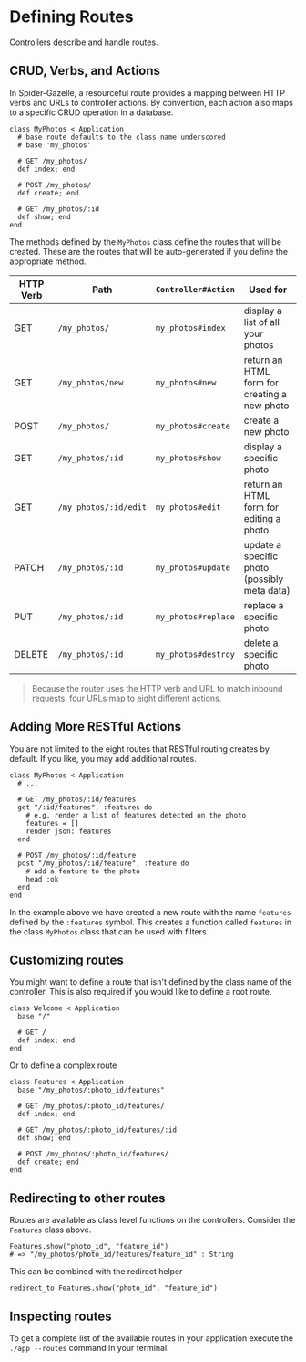 # Defining Routes

Controllers describe and handle routes.


## CRUD, Verbs, and Actions

In Spider-Gazelle, a resourceful route provides a mapping between HTTP verbs and URLs to
controller actions. By convention, each action also maps to a specific CRUD operation in
a database.

```crystal
class MyPhotos < Application
  # base route defaults to the class name underscored
  # base 'my_photos'

  # GET /my_photos/
  def index; end

  # POST /my_photos/
  def create; end

  # GET /my_photos/:id
  def show; end
end

```

The methods defined by the `MyPhotos` class define the routes that will be created.
These are the routes that will be auto-generated if you define the appropriate method.

| HTTP Verb | Path                  | `Controller#Action` | Used for                                     |
| --------- | --------------------- | ------------------- | -------------------------------------------- |
| GET       | `/my_photos/`         | `my_photos#index`   | display a list of all your photos            |
| GET       | `/my_photos/new`      | `my_photos#new`     | return an HTML form for creating a new photo |
| POST      | `/my_photos/`         | `my_photos#create`  | create a new photo                           |
| GET       | `/my_photos/:id`      | `my_photos#show`    | display a specific photo                     |
| GET       | `/my_photos/:id/edit` | `my_photos#edit`    | return an HTML form for editing a photo      |
| PATCH     | `/my_photos/:id`      | `my_photos#update`  | update a specific photo (possibly meta data) |
| PUT       | `/my_photos/:id`      | `my_photos#replace` | replace a specific photo                     |
| DELETE    | `/my_photos/:id`      | `my_photos#destroy` | delete a specific photo                      |

> Because the router uses the HTTP verb and URL to match inbound requests, four URLs map to eight different actions.


## Adding More RESTful Actions 

You are not limited to the eight routes that RESTful routing creates by default.
If you like, you may add additional routes.

```crystal
class MyPhotos < Application
  # ...

  # GET /my_photos/:id/features
  get "/:id/features", :features do
    # e.g. render a list of features detected on the photo
    features = []
    render json: features
  end

  # POST /my_photos/:id/feature
  post "/my_photos/:id/feature", :feature do
    # add a feature to the photo
    head :ok
  end
end

```

In the example above we have created a new route with the name `features` defined by the `:features` symbol.
This creates a function called `features` in the class `MyPhotos` class that can be used with filters.


## Customizing routes

You might want to define a route that isn't defined by the class name of the controller.
This is also required if you would like to define a root route.

```crystal
class Welcome < Application
  base "/"

  # GET /
  def index; end
end

```

Or to define a complex route

```crystal
class Features < Application
  base "/my_photos/:photo_id/features"

  # GET /my_photos/:photo_id/features/
  def index; end

  # GET /my_photos/:photo_id/features/:id
  def show; end

  # POST /my_photos/:photo_id/features/
  def create; end
end

```


## Redirecting to other routes

Routes are available as class level functions on the controllers.
Consider the `Features` class above.

```crystal
Features.show("photo_id", "feature_id")
# => "/my_photos/photo_id/features/feature_id" : String

```

This can be combined with the redirect helper

```crystal
redirect_to Features.show("photo_id", "feature_id")

```


## Inspecting routes

To get a complete list of the available routes in your application
execute the `./app --routes` command in your terminal.

